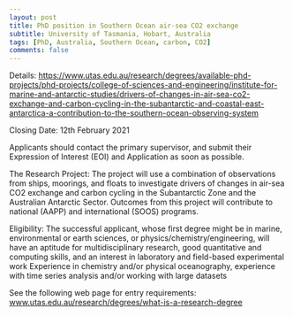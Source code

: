 ```yaml
---
layout: post
title: PhD position in Southern Ocean air-sea CO2 exchange
subtitle: University of Tasmania, Hobart, Australia
tags: [PhD, Australia, Southern Ocean, carbon, CO2]
comments: false
---
```


Details:
<https://www.utas.edu.au/research/degrees/available-phd-projects/phd-projects/college-of-sciences-and-engineering/institute-for-marine-and-antarctic-studies/drivers-of-changes-in-air-sea-co2-exchange-and-carbon-cycling-in-the-subantarctic-and-coastal-east-antarctica-a-contribution-to-the-southern-ocean-observing-system>
 
 
Closing Date: 12th February 2021


Applicants should contact the primary supervisor, and submit their Expression of Interest (EOI) and Application as soon as possible.


The Research Project:
The project will use a combination of observations from ships, moorings, and floats to investigate drivers of changes in air-sea CO2 exchange and carbon cycling in the Subantarctic Zone and the Australian Antarctic Sector. Outcomes from this project will contribute to national (AAPP) and international (SOOS) programs.


Eligibility:
    The successful applicant, whose first degree might be in marine, environmental or earth sciences, or physics/chemistry/engineering, will have an aptitude for multidisciplinary research, good quantitative and computing skills, and an interest in laboratory and field-based experimental work Experience in chemistry and/or physical oceanography, experience with time series analysis and/or working with large datasets


See the following web page for entry requirements: www.utas.edu.au/research/degrees/what-is-a-research-degree